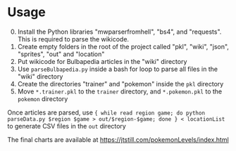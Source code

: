 # Usage
0. Install the Python libraries "mwparserfromhell", "bs4", and "requests".  This is required to parse the wikicode.
1. Create empty folders in the root of the project called "pkl", "wiki", "json", "sprites", "out" and "location"
2. Put wikicode for Bulbapedia articles in the "wiki" directory
3. Use `parseBulbapedia.py` inside a bash for loop to parse all files in the "wiki" directory
4. Create the directories "trainer" and "pokemon" inside the `pkl` directory
5. Move `*.trainer.pkl` to the `trainer` directory, and `*.pokemon.pkl` to the `pokemon` directory


Once articles are parsed, use
`{ while read region game; do python parseData.py $region $game > out/$region-$game; done } < locationList`
to generate CSV files in the `out` directory

The final charts are available at https://jtstill.com/pokemonLevels/index.html
